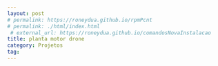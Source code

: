 ```yaml
---
layout: post
# permalink: https://roneydua.github.io/rpmPcnt
# permalink: ./html/index.html
 # external_url: https://roneydua.github.io/comandosNovaInstalacao
title: planta motor drone
category: Projetos
tag:
---
```

<!DOCTYPE HTML PUBLIC "-//W3C//DTD HTML 4.01 Transitional//EN">
<html><head><meta http-equiv=Refresh content="0;url=https://roneydua.github.io/projetos/_post/html/index.html

